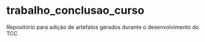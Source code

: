 # trabalho_conclusao_curso
Repositório para adição de artefatos gerados durante o desenvolvimento do TCC
